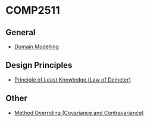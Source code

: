 # COMP2511
## General
- [Domain Modelling](domain_modelling.md)

## Design Principles
- [Principle of Least Knowledge (Law of Demeter)](law_of_demeter.md)

## Other
- [Method Overriding (Covariance and Contravariance)](method_overriding.md)
